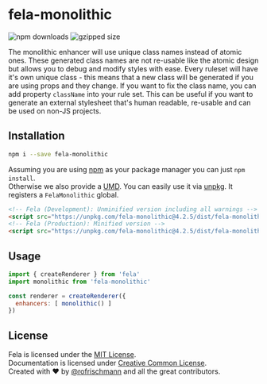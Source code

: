 # fela-monolithic

<img alt="npm downloads" src="https://img.shields.io/npm/dm/fela-monolithic.svg">
<img alt="gzipped size" src="https://img.shields.io/badge/gzipped-1.25kb-brightgreen.svg">

The monolithic enhancer will use unique class names instead of atomic ones.
These generated class names are not re-usable like the atomic design but allows you to debug and modify styles with ease.
Every ruleset will have it's own unique class - this means that a new class will be generated if you are using props and they change. If you want to fix the class name, you can add property `className` into your rule set. This can be useful if you want to generate an external stylesheet that's human readable, re-usable and can be used on non-JS projects.

## Installation
```sh
npm i --save fela-monolithic
```
Assuming you are using [npm](https://www.npmjs.com) as your package manager you can just `npm install`.<br>
Otherwise we also provide a [UMD](https://github.com/umdjs/umd). You can easily use it via [unpkg](https://unpkg.com/). It registers a `FelaMonolithic` global.
```HTML
<!-- Fela (Development): Unminified version including all warnings -->
<script src="https://unpkg.com/fela-monolithic@4.2.5/dist/fela-monolithic.js"></script>
<!-- Fela (Production): Minified version -->
<script src="https://unpkg.com/fela-monolithic@4.2.5/dist/fela-monolithic.min.js"></script>
```

## Usage
```javascript
import { createRenderer } from 'fela'
import monolithic from 'fela-monolithic'

const renderer = createRenderer({
  enhancers: [ monolithic() ]
})
```

## License
Fela is licensed under the [MIT License](http://opensource.org/licenses/MIT).<br>
Documentation is licensed under [Creative Common License](http://creativecommons.org/licenses/by/4.0/).<br>
Created with ♥ by [@rofrischmann](http://rofrischmann.de) and all the great contributors.
